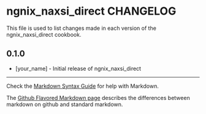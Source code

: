 ngnix_naxsi_direct CHANGELOG
============================

This file is used to list changes made in each version of the ngnix_naxsi_direct cookbook.

0.1.0
-----
- [your_name] - Initial release of ngnix_naxsi_direct

- - -
Check the [Markdown Syntax Guide](http://daringfireball.net/projects/markdown/syntax) for help with Markdown.

The [Github Flavored Markdown page](http://github.github.com/github-flavored-markdown/) describes the differences between markdown on github and standard markdown.
